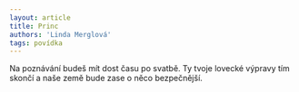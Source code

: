 ```yaml
---
layout: article
title: Princ
authors: 'Linda Merglová'
tags: povídka
---
```


Na poznávání budeš mít dost času po svatbě. Ty tvoje lovecké výpravy tím
skončí a naše země bude zase o něco bezpečnější.
